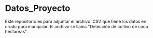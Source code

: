# Datos_Proyecto

Este repositorio es para adjuntar el archivo .CSV que tiene los datos en crudo para manipular.
El archivo se llama "Detección de cultivo de coca hectareas". 
